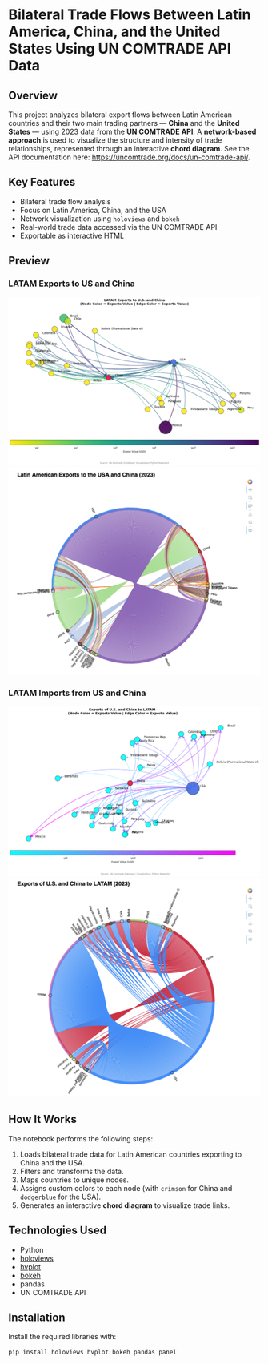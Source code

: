 # Bilateral Trade Flows Between Latin America, China, and the United States Using UN COMTRADE API Data

## Overview

This project analyzes bilateral export flows between Latin American countries and their two main trading partners — **China** and the **United States** — using 2023 data from the **UN COMTRADE API**. A **network-based approach** is used to visualize the structure and intensity of trade relationships, represented through an interactive **chord diagram**. See the API documentation here: https://uncomtrade.org/docs/un-comtrade-api/.

## Key Features

- Bilateral trade flow analysis  
- Focus on Latin America, China, and the USA  
- Network visualization using `holoviews` and `bokeh`  
- Real-world trade data accessed via the UN COMTRADE API  
- Exportable as interactive HTML  

## Preview
### LATAM Exports to US and China
![Network1 Diagram Preview](Figures/Network_LATAM_Exports.png)
![Chord1 Diagram Preview](Figures/Chord_LATAM_Exports.png)

### LATAM Imports from US and China
![Network2 Diagram Preview](Figures/Network_LATAM_Imports.png)
![Chod2 Diagram Preview](Figures/Chord_LATAM_Imports.png)

## How It Works

The notebook performs the following steps:

1. Loads bilateral trade data for Latin American countries exporting to China and the USA.
2. Filters and transforms the data.
3. Maps countries to unique nodes.
4. Assigns custom colors to each node (with `crimson` for China and `dodgerblue` for the USA).
5. Generates an interactive **chord diagram** to visualize trade links.

## Technologies Used

- Python  
- [holoviews](https://holoviews.org/)  
- [hvplot](https://hvplot.holoviews.org/)  
- [bokeh](https://docs.bokeh.org/)  
- pandas  
- UN COMTRADE API  

## Installation

Install the required libraries with:

```bash
pip install holoviews hvplot bokeh pandas panel
